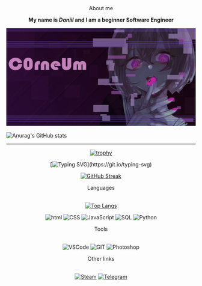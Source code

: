 <head>
<link rel="stylesheet" href="css/styles.css">
</head>

<div align="center">About me</div>
<b><p align="center">My name is <span style="font-style:italic">Daniil</span> and I am a beginner Software Engineer </p></b>

![](assets/wallpaper.jpg)

![Anurag's GitHub stats](https://github-readme-stats.vercel.app/api?username=DanyaCorneum&show_icons=true&theme=tokyonight)

---

<div align="center">

[![trophy](https://github-profile-trophy.vercel.app/?username=DanyaCorneum&theme=onedark)](https://github.com/ryo-ma/github-profile-trophy)

[![Typing SVG](https://readme-typing-svg.herokuapp.com?color=%ADFF2F&lines=A+young+fronted+developer+c:)](https://git.io/typing-svg)

[![GitHub Streak](https://github-readme-streak-stats.herokuapp.com/?user=DanyaCorneum&theme=dark)](https://git.io/streak-stats)

</div>

<div align="center"> Languages </div><br>
<div align="center">

[![Top Langs](https://github-readme-stats.vercel.app/api/top-langs/?username=DanyaCorneum&theme=dark)](https://github.com/anuraghazra/github-readme-stats)

![html](https://img.shields.io/badge/-HTML-black?style=for-the-badge&logo=html5)
![CSS](https://img.shields.io/badge/-CSS-black?style=for-the-badge&logo=CSS3&logoColor=blue)
![JavaScript](https://img.shields.io/badge/-JavaScript-black?style=for-the-badge&logo=JavaScript&logoColor=yellow)
![SQL](https://img.shields.io/badge/-SQL-black?style=for-the-badge&logo=Sqlite&logoColor=orange)
![Python](https://img.shields.io/badge/-Python-black?style=for-the-badge&logo=python&logoColor=yellow)

</div>

<div align="center">Tools</div><br>
<div align="center">

![VSCode](https://img.shields.io/badge/-VSCode-black?style=for-the-badge&logo=visualstudiocode&logogColor)
![GIT](https://img.shields.io/badge/-GIT-black?style=for-the-badge&logo=git&logogColor=yellow)
![Photoshop](https://img.shields.io/badge/-Photoshop-black?style=for-the-badge&logo=AdobePhotoshop&logogColor=yellow)

</div>

<div align="center"> Other links </div><br>

<div align="center">

[![Steam](https://img.shields.io/badge/-Steam-black?style=for-the-badge&logo=Steam&logogColor)](https://steamcommunity.com/profiles/76561198413798566/)
[![Telegram](https://img.shields.io/badge/-Telegram-black?style=for-the-badge&logo=Telegram&logoColor)](https://t.me/DanyaCorneum)

</div>
